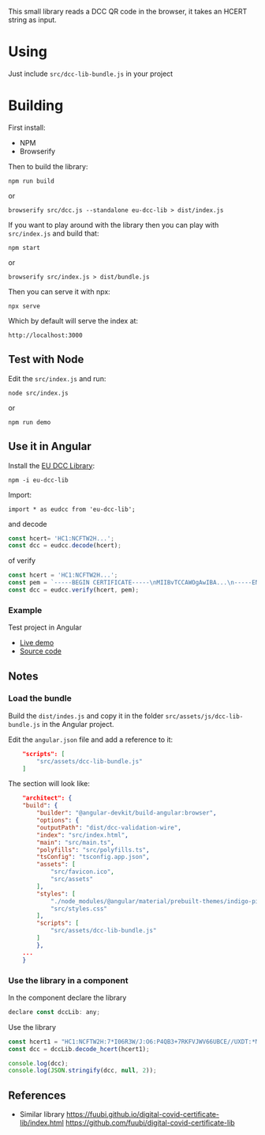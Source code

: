 This small library reads a DCC QR code in the browser, it takes an HCERT string as input.

# Using

Just include `src/dcc-lib-bundle.js` in your project

# Building

First install:

* NPM
* Browserify

Then to build the library:
```
npm run build
```
or
```
browserify src/dcc.js --standalone eu-dcc-lib > dist/index.js
```

If you want to play around with the library then you can play with `src/index.js` and build that:

```
npm start
```

or

```
browserify src/index.js > dist/bundle.js
```

Then you can serve it with npx:

```
npx serve

```

Which by default will serve the index at:

```
http://localhost:3000
```

## Test with Node
Edit the `src/index.js` and run:

```
node src/index.js
``` 
or 
```
npm run demo
```

## Use it in Angular
Install the [EU DCC Library](https://www.npmjs.com/package/eu-dcc-lib):
```
npm -i eu-dcc-lib
```

Import:
```
import * as eudcc from 'eu-dcc-lib';
```
and decode
```js
const hcert= 'HC1:NCFTW2H...';
const dcc = eudcc.decode(hcert);
```
of verify 
```js
const hcert = 'HC1:NCFTW2H...';
const pem = `-----BEGIN CERTIFICATE-----\nMIIBvTCCAWOgAwIBA...\n-----END CERTIFICATE-----`;
const dcc = eudcc.verify(hcert, pem);
```

### Example 
Test project in Angular
* [Live demo](https://skounis.github.io/sk-dcc-lib-test-angular/) 
* [Source code](https://github.com/skounis/sk-dcc-lib-test-angular) 


## Notes 
### Load the bundle 
Build the `dist/indes.js` and copy it in the folder `src/assets/js/dcc-lib-bundle.js` in the Angular project. 

Edit the `angular.json` file and add a reference to it:
```json
    "scripts": [
        "src/assets/dcc-lib-bundle.js"
    ]
```

The section will look like:
```json
    "architect": {
    "build": {
        "builder": "@angular-devkit/build-angular:browser",
        "options": {
        "outputPath": "dist/dcc-validation-wire",
        "index": "src/index.html",
        "main": "src/main.ts",
        "polyfills": "src/polyfills.ts",
        "tsConfig": "tsconfig.app.json",
        "assets": [
            "src/favicon.ico",
            "src/assets"
        ],
        "styles": [
            "./node_modules/@angular/material/prebuilt-themes/indigo-pink.css",
            "src/styles.css"
        ],
        "scripts": [
            "src/assets/dcc-lib-bundle.js"
        ]
        },
    ...
    }
```

### Use the library in a component
In the component declare the library 

```js
declare const dccLib: any;
```

Use the library
```js
const hcert1 = "HC1:NCFTW2H:7*I06R3W/J:O6:P4QB3+7RKFVJWV66UBCE//UXDT:*ML-4D.NBXR+SRHMNIY6EB8I595+6UY9-+0DPIO6C5%0SBHN-OWKCJ6BLC2M.M/NPKZ4F3WNHEIE6IO26LB8:F4:JVUGVY8*EKCLQ..QCSTS+F$:0PON:.MND4Z0I9:GU.LBJQ7/2IJPR:PAJFO80NN0TRO1IB:44:N2336-:KC6M*2N*41C42CA5KCD555O/A46F6ST1JJ9D0:.MMLH2/G9A7ZX4DCL*010LGDFI$MUD82QXSVH6R.CLIL:T4Q3129HXB8WZI8RASDE1LL9:9NQDC/O3X3G+A:2U5VP:IE+EMG40R53CG9J3JE1KB KJA5*$4GW54%LJBIWKE*HBX+4MNEIAD$3NR E228Z9SS4E R3HUMH3J%-B6DRO3T7GJBU6O URY858P0TR8MDJ$6VL8+7B5$G CIKIPS2CPVDK%K6+N0GUG+TG+RB5JGOU55HXDR.TL-N75Y0NHQTZ3XNQMTF/ZHYBQ$8IR9MIQHOSV%9K5-7%ZQ/.15I0*-J8AVD0N0/0USH.3";
const dcc = dccLib.decode_hcert(hcert1);

console.log(dcc);
console.log(JSON.stringify(dcc, null, 2));
```

## References
* Similar library https://fuubi.github.io/digital-covid-certificate-lib/index.html https://github.com/fuubi/digital-covid-certificate-lib
